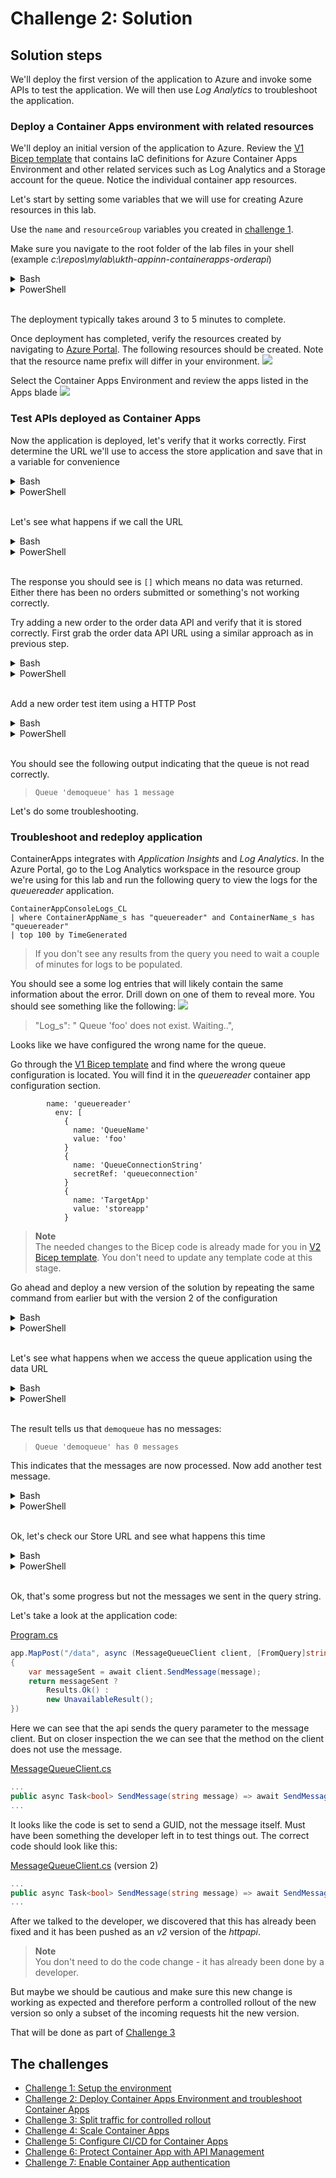 # Challenge 2: Solution

## Solution steps
We'll deploy the first version of the application to Azure and invoke some APIs to test the application. We will then use _Log Analytics_ to troubleshoot the application.

### Deploy a Container Apps environment with related resources
We'll deploy an initial version of the application to Azure. Review the [V1 Bicep template](v1_template.bicep) that contains IaC definitions for Azure Container Apps Environment and other related services such as Log Analytics and a Storage account for the queue. Notice the individual container app resources. 


Let's start by setting some variables that we will use for creating Azure resources in this lab.

Use the `name` and `resourceGroup`  variables you created in [challenge 1](challenge1.md). 

Make sure you navigate to the root folder of the lab files in your shell (example _c:\repos\mylab\ukth-appinn-containerapps-orderapi_)

<details>
  <summary>Bash</summary>

```bash
# Reuse the random name created in previous challenge
# name = should be created in challenge 1

# Set variables for the rest of the lab
resourceGroup=${name}-rg
location=northeurope
containerAppEnv=${name}-env
logAnalytics=${name}-la
appInsights=${name}-ai
acr=${name}acr

# Deploy Bicep template.
az deployment group create \
  -g $resourceGroup \
  --template-file v1_template.bicep \
  --parameters @v1_parametersbicep.json \
  --parameters \
    ContainerApps_Environment_Name=$containerAppEnv \
    LogAnalytics_Workspace_Name=$logAnalytics \
    AppInsights_Name=$appInsights \
    Container_Registry_Name=$acr \
    Location=$location
```

  </summary>
</details>

<details>
  <summary>PowerShell</summary>

```PowerShell
# Reuse the random name created in previous challenge
# $name = should be created in challenge 1

# Set variables for the rest of the lab
$resourceGroup="$name-rg"
$location="northeurope"
$containerAppEnv="$name-env"
$logAnalytics="$name-la"
$appInsights="$name-ai"
$acr="$($name)acr"

New-AzResourceGroupDeployment -ResourceGroupName $resourceGroup -Name 'v1_deployment' -TemplateFile .\v1_template.bicep -TemplateParameterFile .\v1_parametersbicep.json -Location $location -ContainerApps_Environment_Name $containerAppEnv -LogAnalytics_Workspace_Name $logAnalytics -AppInsights_Name $appInsights -Container_Registry_Name $acr
```

  </summary>
</details>
<br>

The deployment typically takes around 3 to 5 minutes to complete.

Once deployment has completed, verify the resources created by navigating to [Azure Portal](https://portal.azure.com). The following resources should be created. Note that the resource name prefix will differ in your environment.
![](images/resources.png)

Select the Container Apps Environment and review the apps listed in the Apps blade
![](images/containerapps.png)


### Test APIs deployed as Container Apps
Now the application is deployed, let's verify that it works correctly. First determine the URL we'll use to access the store application and save that in a variable for convenience

<details>
  <summary>Bash</summary>

```bash
storeURL=https://storeapp.$(az containerapp env show -g $resourceGroup -n $containerAppEnv --query 'properties.defaultDomain' -o tsv)/store
```

  </summary>
</details>

<details>
  <summary>PowerShell</summary>

```PowerShell
$storeURL="https://storeapp.$((Get-AzContainerAppManagedEnv -ResourceGroupName $resourceGroup -EnvName $containerAppEnv).DefaultDomain)/store"
```

  </summary>
</details>
<br>

Let's see what happens if we call the URL

<details>
  <summary>Bash</summary>
  
```bash
curl $storeURL
```

  </summary>
</details>

<details>
  <summary>PowerShell</summary>

```PowerShell
Invoke-RestMethod $storeUrl
```

  </summary>
</details>
<br>


The response you should see is `[]` which means no data was returned. Either there has been no orders submitted or something's not working correctly.

Try adding a new order to the order data API and verify that it is stored correctly. First grab the order data API URL using a similar approach as in previous step.

<details>
  <summary>Bash</summary>
  
```bash
dataURL=https://httpapi.$(az containerapp env show -g $resourceGroup -n $containerAppEnv --query 'properties.defaultDomain' -o tsv)/data
```

  </summary>
</details>

<details>
  <summary>PowerShell</summary>

```PowerShell
$dataURL="https://httpapi.$((Get-AzContainerAppManagedEnv -ResourceGroupName $resourceGroup -EnvName $containerAppEnv).DefaultDomain)/data"
```

  </summary>
</details>
<br>

Add a new order test item using a HTTP Post

<details>
  <summary>Bash</summary>
  
```bash
curl -X POST $dataURL?message=item1
```
Verify that the store API returns the order

```bash
curl $storeURL
```

Still no orders are returned. 

Finally, check the queue length using the data API
```bash
curl $dataURL
```

  </summary>
</details>

<details>
  <summary>PowerShell</summary>

```PowerShell
Invoke-RestMethod "$($dataURL)?message=item1" -Method Post
```
Verify that the store API returns the order

```PowerShell
Invoke-RestMethod $storeURL
```

Still no orders are returned. 

Finally, check the queue length using the data API
```PowerShell

Invoke-RestMethod $dataURL
```

  </summary>
</details>
<br>


You should see the following output indicating that the queue is not read correctly.
> `Queue 'demoqueue' has 1 message`

Let's do some troubleshooting.

### Troubleshoot and redeploy application
ContainerApps integrates with _Application Insights_ and _Log Analytics_. In the Azure Portal, go to the Log Analytics workspace in the resource group we're using for this lab and run the following query to view the logs for the _queuereader_ application.

```text
ContainerAppConsoleLogs_CL
| where ContainerAppName_s has "queuereader" and ContainerName_s has "queuereader"
| top 100 by TimeGenerated
```
> If you don't see any results from the query you need to wait a couple of minutes for logs to be populated.


You should see a some log entries that will likely contain the same information about the error. Drill down on one of them to reveal more. You should see something like the following:
![](images/loganalytics-queue-error.png)

> "Log_s": "      Queue 'foo' does not exist. Waiting..",

Looks like we have configured the wrong name for the queue. 

Go through the [V1 Bicep template](v1_template.bicep) and find where the wrong queue configuration is located.
You will find it in the _queuereader_ container app configuration section.

```bicep
        name: 'queuereader'
          env: [
            {
              name: 'QueueName'
              value: 'foo'
            }
            {
              name: 'QueueConnectionString'
              secretRef: 'queueconnection'
            }
            {
              name: 'TargetApp'
              value: 'storeapp'
            }
```

> **Note**<br>
> The needed changes to the Bicep code is already made for you in [V2 Bicep template](v2_template.bicep).
> You don't need to update any template code at this stage.

Go ahead and deploy a new version of the solution by repeating the same command from earlier but with the version 2 of the configuration


<details>
  <summary>Bash</summary>

```bash
# Deploy Bicep template.
az deployment group create \
  -g $resourceGroup \
  --template-file v2_template.bicep \
  --parameters @v2_parametersbicep.json \
  --parameters \
    ContainerApps_Environment_Name=$containerAppEnv \
    LogAnalytics_Workspace_Name=$logAnalytics \
    AppInsights_Name=$appInsights \
    Location=$location
```

  </summary>
</details>

<details>
  <summary>PowerShell</summary>

```PowerShell
New-AzResourceGroupDeployment -ResourceGroupName $resourceGroup -Name 'v2_deployment' -TemplateFile .\v2_template.bicep -TemplateParameterFile .\v2_parametersbicep.json -Location $location -ContainerApps_Environment_Name $containerAppEnv -LogAnalytics_Workspace_Name $logAnalytics -AppInsights_Name $appInsights
```

  </summary>
</details>
<br>

Let's see what happens when we access the queue application using the data URL

<details>
  <summary>Bash</summary>

> As before, you can type `echo $dataURL` to get the URL of the HTTP API and then open it in a browser if you prefer

```bash
curl $dataURL

```

  </summary>
</details>

<details>
  <summary>PowerShell</summary>

```PowerShell
Invoke-RestMethod $dataUrl
```

  </summary>
</details>
<br>

The result tells us that `demoqueue` has no messages:

> `Queue 'demoqueue' has 0 messages`

This indicates that the messages are now processed. Now add another test message.

<details>
  <summary>Bash</summary>
  
```bash
curl -X POST $dataURL?message=item2
```

  </summary>
</details>

<details>
  <summary>PowerShell</summary>

```PowerShell
Invoke-RestMethod "$($dataURL)?message=item2" -Method Post
```


  </summary>
</details>
<br>



Ok, let's check our Store URL and see what happens this time

<details>
  <summary>Bash</summary>
  
```bash
curl $storeURL

```
> `[{"id":"a85b038a-a01f-4f25-b468-238d0c8a3676","message":"24a1f5ed-2407-4f9d-a6f9-5664436f1c28"},{"id":"f2b4c93a-63e5-4a4d-8a66-1fa4d4b958fe","message":"5940cf24-8c55-4b38-938a-10d9351d5d2b"}]`
  </summary>
</details>

<details>
  <summary>PowerShell</summary>

```PowerShell
Invoke-RestMethod $storeUrl
```

```
id                                   message
--                                   -------
a62d0fa5-26dd-449a-8c16-2e897c6ac4c1 9b4d6594-0c06-476f-81dd-1c9a7120d60b
a2be1546-7290-49df-9f1b-9dd567b7ce3b f5a52f7a-67db-4ada-bdab-baa8189af700
```

  </summary>
</details>
<br>


Ok, that's some progress but not the messages we sent in the query string. 

Let's take a look at the application code:

[Program.cs](httapiapp\Program.cs)
```c#
app.MapPost("/data", async (MessageQueueClient client, [FromQuery]string message) =>
{
    var messageSent = await client.SendMessage(message);
    return messageSent ? 
        Results.Ok() : 
        new UnavailableResult();
})
```
Here we can see that the api sends the query parameter to the message client. But on closer inspection the we can see that the method on the client does not use the message.

[MessageQueueClient.cs](httpapiapp\MessageQueueClient.cs)

```c#
...
public async Task<bool> SendMessage(string message) => await SendMessageToQueue(Guid.NewGuid().ToString());
...
```

It looks like the code is set to send a GUID, not the message itself. Must have been something the developer left in to test things out. The correct code should look like this:

[MessageQueueClient.cs](httpapiapp\MessageQueueClient.cs) (version 2)

```c#
...
public async Task<bool> SendMessage(string message) => await SendMessageToQueue($"{Guid.NewGuid()}--{message}");
...
```
After we talked to the developer, we discovered that this has already been fixed and it has been pushed as an *v2* version of the *httpapi*. 

> **Note**<br>
> You don't need to do the code change - it has already been done by a developer.

But maybe we should be cautious and make sure this new change is working as expected and therefore perform a controlled rollout of the new version so only a subset of the incoming requests hit the new version.

That will be done as part of [Challenge 3](challenge3.md)

## The challenges

- [Challenge 1: Setup the environment](challenge1.md)
- [Challenge 2: Deploy Container Apps Environment and troubleshoot Container Apps](challenge2.md)
- [Challenge 3: Split traffic for controlled rollout](challenge3.md)
- [Challenge 4: Scale Container Apps](challenge4.md)
- [Challenge 5: Configure CI/CD for Container Apps](challenge5.md)
- [Challenge 6: Protect Container App with API Management](challenge6.md)
- [Challenge 7: Enable Container App authentication](challenge7.md)
